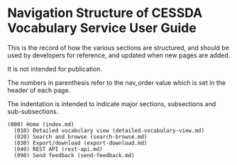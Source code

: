 # Navigation Structure of CESSDA Vocabulary Service User Guide

This is the record of how the various sections are structured,
and should be used by developers for reference, and updated when new pages are added.

It is not intended for publication.

The numbers in parenthesis refer to the nav_order value which is set in the header of each page.

The indentation is intended to indicate major sections, subsections and sub-subsections.

```none
(000) Home (index.md)
  (010) Detailed vocabulary view (detailed-vocabulary-view.md)
  (020) Search and browse (search-browse.md)
  (030) Export/download (export-download.md)
  (040) REST API (rest-api.md)
  (090) Send feedback (send-feedback.md)
```
